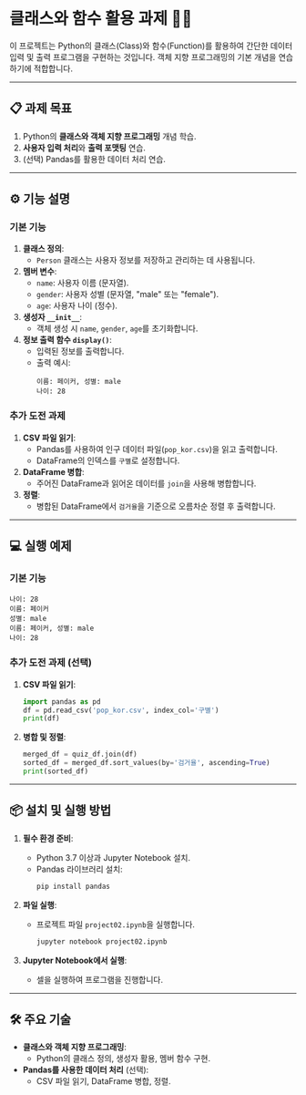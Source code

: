 # 클래스와 함수 활용 과제 🧑‍💻

이 프로젝트는 Python의 클래스(Class)와 함수(Function)를 활용하여 간단한 데이터 입력 및 출력 프로그램을 구현하는 것입니다. 객체 지향 프로그래밍의 기본 개념을 연습하기에 적합합니다.

---

## 📋 과제 목표
1. Python의 **클래스와 객체 지향 프로그래밍** 개념 학습.
2. **사용자 입력 처리**와 **출력 포맷팅** 연습.
3. (선택) Pandas를 활용한 데이터 처리 연습.

---

## ⚙️ 기능 설명

### 기본 기능
1. **클래스 정의**:
   - `Person` 클래스는 사용자 정보를 저장하고 관리하는 데 사용됩니다.
2. **멤버 변수**:
   - `name`: 사용자 이름 (문자열).
   - `gender`: 사용자 성별 (문자열, "male" 또는 "female").
   - `age`: 사용자 나이 (정수).
3. **생성자 `__init__`**:
   - 객체 생성 시 `name`, `gender`, `age`를 초기화합니다.
4. **정보 출력 함수 `display()`**:
   - 입력된 정보를 출력합니다.
   - 출력 예시:
     ```plaintext
     이름: 페이커, 성별: male
     나이: 28
     ```

### 추가 도전 과제
1. **CSV 파일 읽기**:
   - Pandas를 사용하여 인구 데이터 파일(`pop_kor.csv`)을 읽고 출력합니다.
   - DataFrame의 인덱스를 `구별`로 설정합니다.
2. **DataFrame 병합**:
   - 주어진 DataFrame과 읽어온 데이터를 `join`을 사용해 병합합니다.
3. **정렬**:
   - 병합된 DataFrame에서 `검거율`을 기준으로 오름차순 정렬 후 출력합니다.

---

## 💻 실행 예제

### 기본 기능
```plaintext
나이: 28
이름: 페이커
성별: male
이름: 페이커, 성별: male
나이: 28
```

### 추가 도전 과제 (선택)
1. **CSV 파일 읽기**:
   ```python
   import pandas as pd
   df = pd.read_csv('pop_kor.csv', index_col='구별')
   print(df)
   ```

2. **병합 및 정렬**:
   ```python
   merged_df = quiz_df.join(df)
   sorted_df = merged_df.sort_values(by='검거율', ascending=True)
   print(sorted_df)
   ```

---

## 📦 설치 및 실행 방법

1. **필수 환경 준비**:
   - Python 3.7 이상과 Jupyter Notebook 설치.
   - Pandas 라이브러리 설치:
     ```bash
     pip install pandas
     ```

2. **파일 실행**:
   - 프로젝트 파일 `project02.ipynb`을 실행합니다.
     ```bash
     jupyter notebook project02.ipynb
     ```

3. **Jupyter Notebook에서 실행**:
   - 셀을 실행하여 프로그램을 진행합니다.

---

## 🛠️ 주요 기술

- **클래스와 객체 지향 프로그래밍**:
  - Python의 클래스 정의, 생성자 활용, 멤버 함수 구현.
- **Pandas를 사용한 데이터 처리** (선택):
  - CSV 파일 읽기, DataFrame 병합, 정렬.

